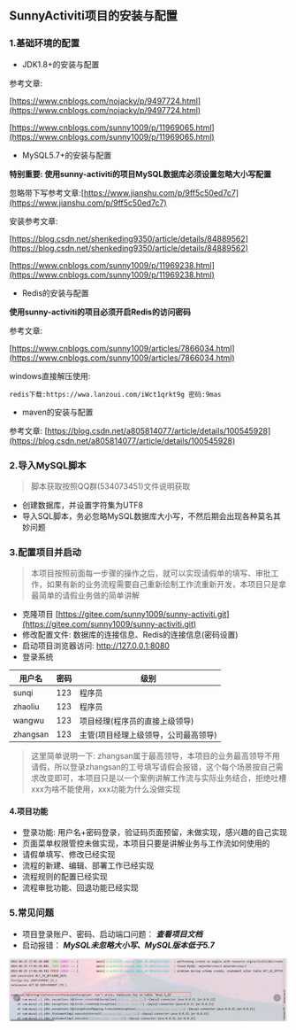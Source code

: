 ## SunnyActiviti项目的安装与配置
### 1.基础环境的配置
- JDK1.8+的安装与配置

参考文章: 

[https://www.cnblogs.com/nojacky/p/9497724.html](https://www.cnblogs.com/nojacky/p/9497724.html)

[https://www.cnblogs.com/sunny1009/p/11969065.html](https://www.cnblogs.com/sunny1009/p/11969065.html)

- MySQL5.7+的安装与配置

**特别重要: 使用sunny-activiti的项目MySQL数据库必须设置忽略大小写配置**

忽略带下写参考文章:[https://www.jianshu.com/p/9ff5c50ed7c7](https://www.jianshu.com/p/9ff5c50ed7c7)

安装参考文章:

[https://blog.csdn.net/shenkeding9350/article/details/84889562](https://blog.csdn.net/shenkeding9350/article/details/84889562)

[https://www.cnblogs.com/sunny1009/p/11969238.html](https://www.cnblogs.com/sunny1009/p/11969238.html)

- Redis的安装与配置

**使用sunny-activiti的项目必须开启Redis的访问密码**

参考文章:

[https://www.cnblogs.com/sunny1009/articles/7866034.html](https://www.cnblogs.com/sunny1009/articles/7866034.html)

windows直接解压使用:

```shell
redis下载:https://wwa.lanzoui.com/iWct1qrkt9g 密码:9mas
```

- maven的安装与配置

参考文章: [https://blog.csdn.net/a805814077/article/details/100545928](https://blog.csdn.net/a805814077/article/details/100545928)

### 2.导入MySQL脚本

> 脚本获取按照QQ群(534073451)文件说明获取

- 创建数据库，并设置字符集为UTF8
- 导入SQL脚本，务必忽略MySQL数据库大小写，不然后期会出现各种莫名其妙问题

### 3.配置项目并启动

> 本项目按照前面每一步骤的操作之后，就可以实现请假单的填写、审批工作，如果有新的业务流程需要自己重新绘制工作流重新开发，本项目只是拿最简单的请假业务做的简单讲解

- 克隆项目 [https://gitee.com/sunny1009/sunny-activiti.git](https://gitee.com/sunny1009/sunny-activiti.git)
- 修改配置文件: 数据库的连接信息、Redis的连接信息(密码设置)
- 启动项目浏览器访问: http://127.0.0.1:8080
- 登录系统

| 用户名   | 密码 | 级别                                 |
| -------- | ---- | ------------------------------------ |
| sunqi    | 123  | 程序员                               |
| zhaoliu  | 123  | 程序员                               |
| wangwu   | 123  | 项目经理(程序员的直接上级领导)       |
| zhangsan | 123  | 主管(项目经理上级领导，公司最高领导) |

> 这里简单说明一下: zhangsan属于最高领导，本项目的业务最高领导不用请假，所以登录zhangsan的工号填写请假会报错，这个每个场景按自己需求改变即可，本项目只是以一个案例讲解工作流与实际业务结合，拒绝吐槽xxx为啥不能使用，xxx功能为什么没做实现

#### 4.项目功能

- 登录功能: 用户名+密码登录，验证码页面预留，未做实现，感兴趣的自己实现
- 页面菜单权限管控未做实现，本项目只要是讲解业务与工作流如何使用的
- 请假单填写、修改已经实现
- 流程的新建、编辑、部署工作已经实现
- 流程规则的配置已经实现
- 流程审批功能、回退功能已经实现

### 5.常见问题

- 项目登录账户、密码、启动端口问题： ***查看项目文档***
- 启动报错： ***MySQL未忽略大小写、MySQL版本低于5.7***

![image-20210628102820873](images/image-20210628102820873.png)





